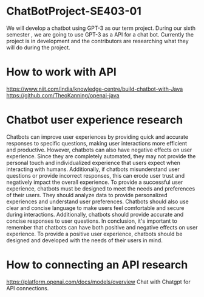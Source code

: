 # ChatBotProject-SE403-01

We will develop a chatbot using GPT-3 as our term project.
During our  sixth semester , we are going to use GPT-3 as a API for a chat bot. Currently the project is in development and the contributors are researching what they will do during the project.

# How to work with API

https://www.niit.com/india/knowledge-centre/build-chatbot-with-Java
https://github.com/TheoKanning/openai-java

# Chatbot user experience research

Chatbots can improve user experiences by providing quick and accurate responses to specific questions, making user interactions more efficient and productive.
However, chatbots can also have negative effects on user experience. Since they are completely automated, they may not provide the personal touch and individualized experience that users expect when interacting with humans. Additionally, if chatbots misunderstand user questions or provide incorrect responses, this can erode user trust and negatively impact the overall experience.
To provide a successful user experience, chatbots must be designed to meet the needs and preferences of their users. They should analyze data to provide personalized experiences and understand user preferences. Chatbots should also use clear and concise language to make users feel comfortable and secure during interactions. Additionally, chatbots should provide accurate and concise responses to user questions.
In conclusion, it's important to remember that chatbots can have both positive and negative effects on user experience. To provide a positive user experience, chatbots should be designed and developed with the needs of their users in mind.

# How to connecting an API research

https://platform.openai.com/docs/models/overview Chat with Chatgpt for API connections.